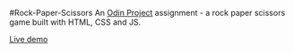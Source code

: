 #Rock-Paper-Scissors
An [Odin Project](www.theodinproject.com) assignment - a rock paper scissors game built with HTML, CSS and JS.

[Live demo]()
